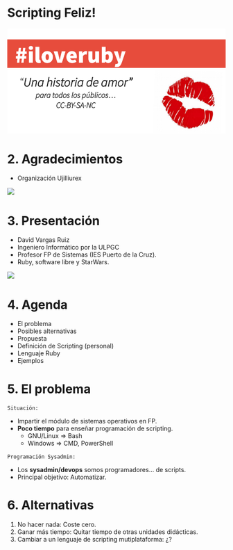 
# Scripting Feliz!

![](../../language/images/iloveruby.png)

# 2. Agradecimientos

* Organización Ujilliurex

![](images/ujilliurex.png)

# 3. Presentación

* David Vargas Ruiz
* Ingeniero Informático por la ULPGC
* Profesor FP de Sistemas (IES Puerto de la Cruz).
* Ruby, software libre y StarWars.

![](images/presentacion.png)

# 4. Agenda

* El problema
* Posibles alternativas 
* Propuesta
* Definición de Scripting (personal)
* Lenguaje Ruby
* Ejemplos

# 5. El problema

```
Situación:
```

* Impartir el módulo de sistemas operativos en FP.
* **Poco tiempo** para enseñar programación de scripting.
    * GNU/Linux => Bash
    * Windows => CMD, PowerShell

```
Programación Sysadmin:
```

* Los **sysadmin/devops** somos programadores... de scripts.
* Principal objetivo: Automatizar.

# 6. Alternativas

1. No hacer nada: Coste cero.
1. Ganar más tiempo: Quitar tiempo de otras unidades didácticas.
1. Cambiar a un lenguaje de scripting mutiplataforma: ¿?
